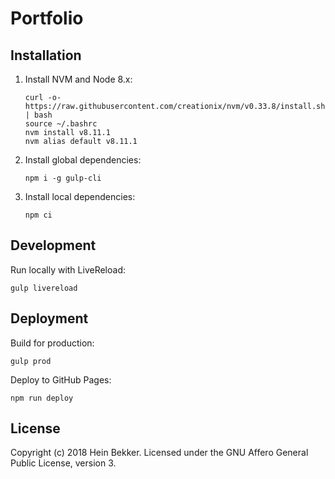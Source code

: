 # Portfolio

## Installation

1. Install NVM and Node 8.x:

    ```shell
    curl -o- https://raw.githubusercontent.com/creationix/nvm/v0.33.8/install.sh | bash
    source ~/.bashrc
    nvm install v8.11.1
    nvm alias default v8.11.1
    ```

2. Install global dependencies:

    ```shell
    npm i -g gulp-cli
    ```

3. Install local dependencies:

    ```shell
    npm ci
    ```

## Development

Run locally with LiveReload:

```shell
gulp livereload
```

## Deployment

Build for production:

```shell
gulp prod
```

Deploy to GitHub Pages:

```shell
npm run deploy
```

## License

Copyright (c) 2018 Hein Bekker. Licensed under the GNU Affero General Public License, version 3.
